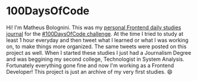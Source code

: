 # 100DaysOfCode

Hi! I'm Matheus Bolognini. This was my [personal Frontend daily studies journal](bolognini.github.io/100daysofcode) for the [#100DaysOfCode challenge](http://www.100daysofcode.com/). At the time I tried to study at least 1 hour everyday and then tweet what I learned or what I was working on, to make things more organized. The same tweets were posted on this project as well. When I started these studies I just had a Journalism Degree and was beggining my second college, Technologist in System Analysis. Fortunately everything gone fine and now I'm working as a Frontend Developer! This project is just an archive of my very first studies. 😄
